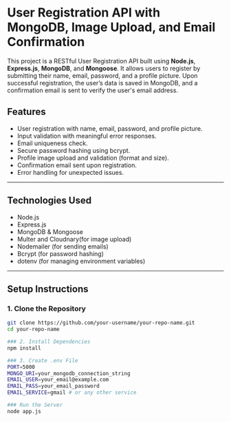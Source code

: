 # User Registration API with MongoDB, Image Upload, and Email Confirmation

This project is a RESTful User Registration API built using **Node.js**, **Express.js**, **MongoDB**, and **Mongoose**. It allows users to register by submitting their name, email, password, and a profile picture. Upon successful registration, the user’s data is saved in MongoDB, and a confirmation email is sent to verify the user's email address.

## Features

- User registration with name, email, password, and profile picture.
- Input validation with meaningful error responses.
- Email uniqueness check.
- Secure password hashing using bcrypt.
- Profile image upload and validation (format and size).
- Confirmation email sent upon registration.
- Error handling for unexpected issues.

---

## Technologies Used

- Node.js
- Express.js
- MongoDB & Mongoose
- Multer and Cloudnary(for image upload)
- Nodemailer (for sending emails)
- Bcrypt (for password hashing)
- dotenv (for managing environment variables)

---

## Setup Instructions

### 1. Clone the Repository

```bash
git clone https://github.com/your-username/your-repo-name.git
cd your-repo-name

### 2. Install Dependencies
npm install

### 3. Create .env File
PORT=5000
MONGO_URI=your_mongodb_connection_string
EMAIL_USER=your_email@example.com
EMAIL_PASS=your_email_password
EMAIL_SERVICE=gmail # or any other service

### Run the Server
node app.js

